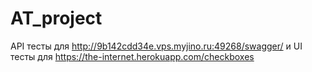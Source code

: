# AT_project
API тесты для http://9b142cdd34e.vps.myjino.ru:49268/swagger/ и UI тесты для https://the-internet.herokuapp.com/checkboxes

